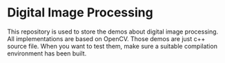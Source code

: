 # Digital Image Processing

This repository is used to store the demos about digital image processing. All implementations are based on OpenCV. Those demos are just c++ source file. When you want to test them, make sure a suitable compilation environment has been built.
